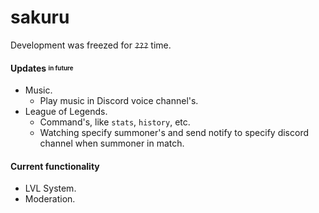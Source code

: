 # sakuru

Development was freezed for ~~`???`~~ time.

#### Updates <sub><sup>in future</sup></sub>
  - Music.
    - Play music in Discord voice channel's.
  - League of Legends.
    - Command's, like `stats`, `history`, etc.
    - Watching specify summoner's and send notify to specify discord channel when summoner in match.

#### Сurrent functionality
  - LVL System.
  - Moderation.
